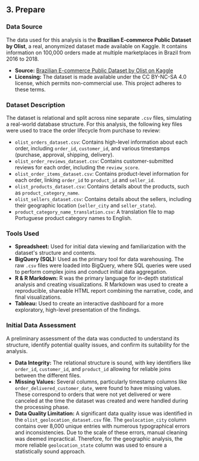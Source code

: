 ## 3. Prepare

### Data Source
The data used for this analysis is the **Brazilian E-commerce Public Dataset by Olist**, a real, anonymized dataset made available on Kaggle. It contains information on 100,000 orders made at multiple marketplaces in Brazil from 2016 to 2018.

* **Source:** [Brazilian E-commerce Public Dataset by Olist on Kaggle](https://www.kaggle.com/datasets/olistbr/brazilian-ecommerce)
* **Licensing:** The dataset is made available under the CC BY-NC-SA 4.0 license, which permits non-commercial use. This project adheres to these terms.

### Dataset Description
The dataset is relational and split across nine separate `.csv` files, simulating a real-world database structure. For this analysis, the following key files were used to trace the order lifecycle from purchase to review:

* `olist_orders_dataset.csv`: Contains high-level information about each order, including `order_id`, `customer_id`, and various timestamps (purchase, approval, shipping, delivery).
* `olist_order_reviews_dataset.csv`: Contains customer-submitted reviews for each order, including the `review_score`.
* `olist_order_items_dataset.csv`: Contains product-level information for each order, linking `order_id` to `product_id` and `seller_id`.
* `olist_products_dataset.csv`: Contains details about the products, such as `product_category_name`.
* `olist_sellers_dataset.csv`: Contains details about the sellers, including their geographic location (`seller_city` and `seller_state`).
* `product_category_name_translation.csv`: A translation file to map Portuguese product category names to English.

### Tools Used
* **Spreadsheet:** Used for initial data viewing and familiarization with the dataset's structure and contents.
* **BigQuery (SQL):** Used as the primary tool for data warehousing. The raw `.csv` files were loaded into BigQuery, where SQL queries were used to perform complex joins and conduct initial data aggregation.
* **R & R Markdown:** R was the primary language for in-depth statistical analysis and creating visualizations. R Markdown was used to create a reproducible, shareable HTML report combining the narrative, code, and final visualizations.
* **Tableau:** Used to create an interactive dashboard for a more exploratory, high-level presentation of the findings.

### Initial Data Assessment
A preliminary assessment of the data was conducted to understand its structure, identify potential quality issues, and confirm its suitability for the analysis.

* **Data Integrity:** The relational structure is sound, with key identifiers like `order_id`, `customer_id`, and `product_id` allowing for reliable joins between the different files.
* **Missing Values:** Several columns, particularly timestamp columns like `order_delivered_customer_date`, were found to have missing values. These correspond to orders that were not yet delivered or were canceled at the time the dataset was created and were handled during the processing phase.
* **Data Quality Limitation:** A significant data quality issue was identified in the `olist_geolocation_dataset.csv` file. The `geolocation_city` column contains over 8,000 unique entries with numerous typographical errors and inconsistencies. Due to the scale of these errors, manual cleaning was deemed impractical. Therefore, for the geographic analysis, the more reliable `geolocation_state` column was used to ensure a statistically sound approach.
